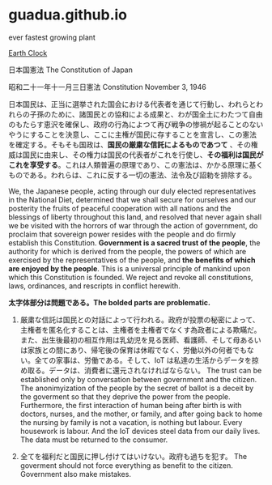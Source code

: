 # guadua.github.io
ever fastest growing plant

[Earth Clock](earthclock.html)

日本国憲法
The Constitution of Japan

昭和二十一年十一月三日憲法
Constitution November 3, 1946

日本国民は、正当に選挙された国会における代表者を通じて行動し、われらとわれらの子孫のために、諸国民との協和による成果と、わが国全土にわたつて自由のもたらす恵沢を確保し、政府の行為によつて再び戦争の惨禍が起ることのないやうにすることを決意し、ここに主権が国民に存することを宣言し、この憲法を確定する。そもそも国政は、<b>国民の厳粛な信託によるものであつて</b> 、その権威は国民に由来し、その権力は国民の代表者がこれを行使し、<b>その福利は国民がこれを享受する</b>。これは人類普遍の原理であり、この憲法は、かかる原理に基くものである。われらは、これに反する一切の憲法、法令及び詔勅を排除する。

We, the Japanese people, acting through our duly elected representatives in the National Diet, determined that we shall secure for ourselves and our posterity the fruits of peaceful cooperation with all nations and the blessings of liberty throughout this land, and resolved that never again shall we be visited with the horrors of war through the action of government, do proclaim that sovereign power resides with the people and do firmly establish this Constitution. <b>Government is a sacred trust of the people</b>, the authority for which is derived from the people, the powers of which are exercised by the representatives of the people, and <b>the benefits of which are enjoyed by the people</b>. This is a universal principle of mankind upon which this Constitution is founded. We reject and revoke all constitutions, laws, ordinances, and rescripts in conflict herewith.

<b>太字体部分は問題である。The bolded parts are problematic. </b>

1. 厳粛な信託は国民との対話によって行われる。政府が投票の秘密によって、主権者を匿名化することは、主権者を主権者でなくす為政者による欺瞞だ。また、出生後最初の相互作用は乳幼児を見る医師、看護師、そして母あるいは家族との間にあり、帰宅後の保育は休暇でなく、労働以外の何者でもない。全ての家事は、労働である。そして、IoT は私達の生活からデータを掠め取る。データは、消費者に還元されなければならない。 The trust can be established only by conversation between government and the citizen. The anonimyization of the people by the secret of ballot is a deceit by the goverment so that they deprive the power from the people. Furthermore, the first interaction of human being after birth is with doctors, nurses, and the mother, or family, and after going back to home the nursing by family is not a vacation, is nothing but labour. Every housework is labour. And the IoT devices steel data from our daily lives. The data must be returned to the consumer.

2. 全てを福利だと国民に押し付けてはいけない。政府も過ちを犯す。 The goverment should not force everything as benefit to the citizen. Government also make mistakes.

